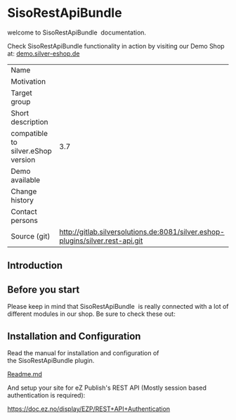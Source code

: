 # SisoRestApiBundle 
welcome to SisoRestApiBundle  documentation. 

Check SisoRestApiBundle functionality in action by visiting our Demo Shop at: [demo.silver-eshop.de](http://demo.silver-eshop.de/)

<table>
<tbody>
<tr class="odd">
<td>Name</td>
<td><br />
</td>
</tr>
<tr class="even">
<td>Motivation</td>
<td><br />
</td>
</tr>
<tr class="odd">
<td>Target group</td>
<td><br />
</td>
</tr>
<tr class="even">
<td>Short description</td>
<td><br />
</td>
</tr>
<tr class="odd">
<td>compatible to silver.eShop version</td>
<td>3.7</td>
</tr>
<tr class="even">
<td>Demo available</td>
<td><br />
</td>
</tr>
<tr class="odd">
<td>Change history</td>
<td><br />
</td>
</tr>
<tr class="even">
<td>Contact persons</td>
<td><br />
</td>
</tr>
<tr class="odd">
<td>Source (git)</td>
<td><a href="http://gitlab.silversolutions.de:8081/silver.eshop-plugins/silver.rest-api.git" class="external-link">http://gitlab.silversolutions.de:8081/silver.eshop-plugins/silver.rest-api.git</a></td>
</tr>
</tbody>
</table>

## Introduction
## Before you start 

Please keep in mind that SisoRestApiBundle  is really connected with a lot of different modules in our shop. Be sure to check these out:

## Installation and Configuration

Read the manual for installation and configuration of the SisoRestApiBundle plugin.

[Readme.md](http://gitlab.silversolutions.de:8081/silver.eshop-plugins/silver.rest-api/blob/master/readme.md)

And setup your site for eZ Publish's REST API (Mostly session based authentication is required):

<https://doc.ez.no/display/EZP/REST+API+Authentication>
